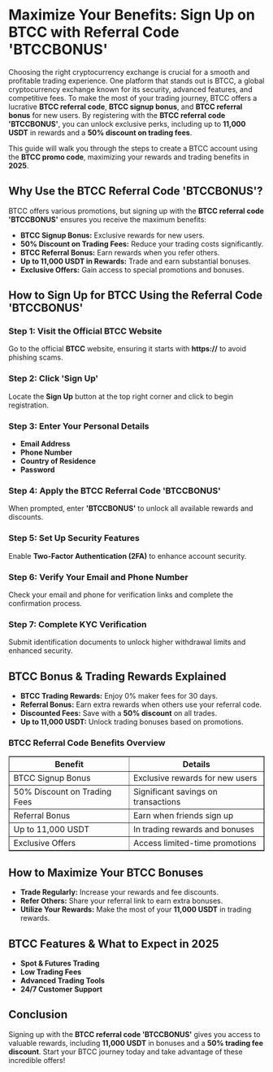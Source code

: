 <h1>Maximize Your Benefits: Sign Up on BTCC with Referral Code 'BTCCBONUS'</h1>

<p>Choosing the right cryptocurrency exchange is crucial for a smooth and profitable trading experience. One platform that stands out is BTCC, a global cryptocurrency exchange known for its security, advanced features, and competitive fees. To make the most of your trading journey, BTCC offers a lucrative <strong>BTCC referral code</strong>, <strong>BTCC signup bonus</strong>, and <strong>BTCC referral bonus</strong> for new users. By registering with the <strong>BTCC referral code 'BTCCBONUS'</strong>, you can unlock exclusive perks, including up to <strong>11,000 USDT</strong> in rewards and a <strong>50% discount on trading fees</strong>.</p>

<p>This guide will walk you through the steps to create a BTCC account using the <strong>BTCC promo code</strong>, maximizing your rewards and trading benefits in <strong>2025</strong>.</p>

<h2>Why Use the BTCC Referral Code 'BTCCBONUS'?</h2>

<p>BTCC offers various promotions, but signing up with the <strong>BTCC referral code 'BTCCBONUS'</strong> ensures you receive the maximum benefits:</p>

<ul>
    <li><strong>BTCC Signup Bonus:</strong> Exclusive rewards for new users.</li>
    <li><strong>50% Discount on Trading Fees:</strong> Reduce your trading costs significantly.</li>
    <li><strong>BTCC Referral Bonus:</strong> Earn rewards when you refer others.</li>
    <li><strong>Up to 11,000 USDT in Rewards:</strong> Trade and earn substantial bonuses.</li>
    <li><strong>Exclusive Offers:</strong> Gain access to special promotions and bonuses.</li>
</ul>

<h2>How to Sign Up for BTCC Using the Referral Code 'BTCCBONUS'</h2>

<h3>Step 1: Visit the Official BTCC Website</h3>
<p>Go to the official <strong>BTCC</strong> website, ensuring it starts with <strong>https://</strong> to avoid phishing scams.</p>

<h3>Step 2: Click 'Sign Up'</h3>
<p>Locate the <strong>Sign Up</strong> button at the top right corner and click to begin registration.</p>

<h3>Step 3: Enter Your Personal Details</h3>
<ul>
    <li><strong>Email Address</strong></li>
    <li><strong>Phone Number</strong></li>
    <li><strong>Country of Residence</strong></li>
    <li><strong>Password</strong></li>
</ul>

<h3>Step 4: Apply the BTCC Referral Code 'BTCCBONUS'</h3>
<p>When prompted, enter <strong>'BTCCBONUS'</strong> to unlock all available rewards and discounts.</p>

<h3>Step 5: Set Up Security Features</h3>
<p>Enable <strong>Two-Factor Authentication (2FA)</strong> to enhance account security.</p>

<h3>Step 6: Verify Your Email and Phone Number</h3>
<p>Check your email and phone for verification links and complete the confirmation process.</p>

<h3>Step 7: Complete KYC Verification</h3>
<p>Submit identification documents to unlock higher withdrawal limits and enhanced security.</p>

<h2>BTCC Bonus & Trading Rewards Explained</h2>

<ul>
    <li><strong>BTCC Trading Rewards:</strong> Enjoy 0% maker fees for 30 days.</li>
    <li><strong>Referral Bonus:</strong> Earn extra rewards when others use your referral code.</li>
    <li><strong>Discounted Fees:</strong> Save with a <strong>50% discount</strong> on all trades.</li>
    <li><strong>Up to 11,000 USDT:</strong> Unlock trading bonuses based on promotions.</li>
</ul>

<h3>BTCC Referral Code Benefits Overview</h3>

<table border="1">
    <thead>
        <tr>
            <th>Benefit</th>
            <th>Details</th>
        </tr>
    </thead>
    <tbody>
        <tr>
            <td>BTCC Signup Bonus</td>
            <td>Exclusive rewards for new users</td>
        </tr>
        <tr>
            <td>50% Discount on Trading Fees</td>
            <td>Significant savings on transactions</td>
        </tr>
        <tr>
            <td>Referral Bonus</td>
            <td>Earn when friends sign up</td>
        </tr>
        <tr>
            <td>Up to 11,000 USDT</td>
            <td>In trading rewards and bonuses</td>
        </tr>
        <tr>
            <td>Exclusive Offers</td>
            <td>Access limited-time promotions</td>
        </tr>
    </tbody>
</table>

<h2>How to Maximize Your BTCC Bonuses</h2>

<ul>
    <li><strong>Trade Regularly:</strong> Increase your rewards and fee discounts.</li>
    <li><strong>Refer Others:</strong> Share your referral link to earn extra bonuses.</li>
    <li><strong>Utilize Your Rewards:</strong> Make the most of your <strong>11,000 USDT</strong> in trading rewards.</li>
</ul>

<h2>BTCC Features & What to Expect in 2025</h2>

<ul>
    <li><strong>Spot & Futures Trading</strong></li>
    <li><strong>Low Trading Fees</strong></li>
    <li><strong>Advanced Trading Tools</strong></li>
    <li><strong>24/7 Customer Support</strong></li>
</ul>

<h2>Conclusion</h2>

<p>Signing up with the <strong>BTCC referral code 'BTCCBONUS'</strong> gives you access to valuable rewards, including <strong>11,000 USDT</strong> in bonuses and a <strong>50% trading fee discount</strong>. Start your BTCC journey today and take advantage of these incredible offers!</p>

